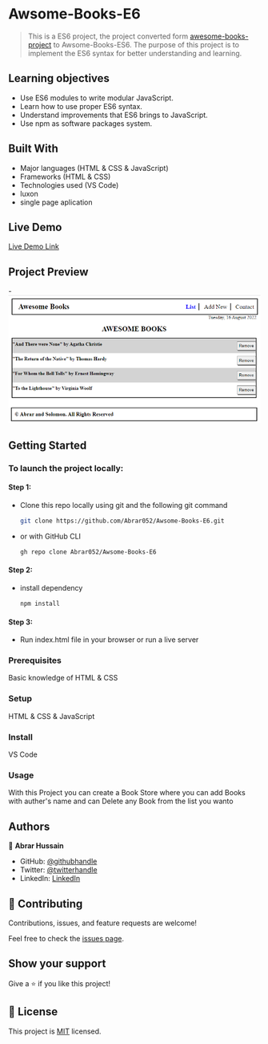 # Awsome-Books-E6
>This is a ES6 project, the project converted form [awesome-books-project](https://github.com/Abrar052/awsome-books-project) to Awsome-Books-ES6. The purpose of this project is to implement the ES6 syntax for better understanding and learning.

## Learning objectives

- Use ES6 modules to write modular JavaScript.
- Learn how to use proper ES6 syntax.
- Understand improvements that ES6 brings to JavaScript.
- Use npm as software packages system.
## Built With

- Major languages (HTML & CSS & JavaScript)
- Frameworks (HTML & CSS)
- Technologies used (VS Code)
- luxon
- single page aplication

## Live Demo

[Live Demo Link](https://abrar052.github.io/Awsome-Books-E6/)

## Project Preview
-![Image](./Awsome-books.png)

## Getting Started

### To launch the project locally:

#### Step 1:
- Clone this repo locally using git and the following git command
	```bash 
	git clone https://github.com/Abrar052/Awsome-Books-E6.git
	```
- or with GitHub CLI
	```bash
	gh repo clone Abrar052/Awsome-Books-E6
	```

#### Step 2:

- install dependency
	```bash
	npm install
	```

#### Step 3:

- Run index.html file in your browser or run a live server


### Prerequisites
Basic knowledge of HTML & CSS

### Setup
HTML & CSS & JavaScript

### Install
VS Code

### Usage
With this Project you can create a Book Store where you can add Books with auther's name and can Delete any Book from the list you wanto

## Authors

👤 **Abrar Hussain**

- GitHub: [@githubhandle](https://github.com/Abrar052)
- Twitter: [@twitterhandle](https://twitter.com/bc160400820)
- LinkedIn: [LinkedIn](https://www.linkedin.com/in/abrar-hussain-225589238/)


## 🤝 Contributing

Contributions, issues, and feature requests are welcome!

Feel free to check the [issues page](../../issues/).

## Show your support

Give a ⭐️ if you like this project!

## 📝 License

This project is [MIT](./MIT.md) licensed.
